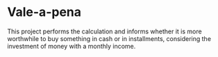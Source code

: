 # Vale-a-pena
This project performs the calculation and informs whether it is more worthwhile to buy something in cash or in installments, considering the investment of money with a monthly income.
